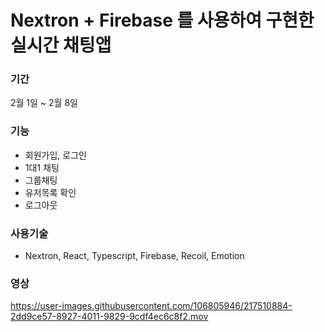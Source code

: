 # Nextron + Firebase 를 사용하여 구현한 실시간 채팅앱 

### 기간
2월 1일 ~ 2월 8일

### 기능
- 회원가입, 로그인
- 1대1 채팅
- 그룹채팅
- 유저목록 확인
- 로그아웃

### 사용기술
- Nextron, React, Typescript, Firebase, Recoil, Emotion

### 영상

https://user-images.githubusercontent.com/106805946/217510884-2dd9ce57-8927-4011-9829-9cdf4ec6c8f2.mov

